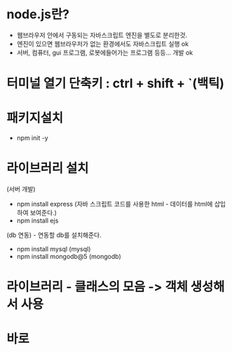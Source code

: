# node.js란?
- 웹브라우저 안에서 구동되는 자바스크립트 엔진을 별도로 분리한것.
- 엔진이 있으면 웹브라우저가 없는 환경에서도 자바스크립트 실행 ok
- 서버, 컴퓨터, gui 프로그램, 로봇에들어가는 프로그램 등등... 개발 ok


# 터미널 열기 단축키 : ctrl + shift + `(백틱)
# 패키지설치
- npm init -y
# 라이브러리 설치
(서버 개발)
- npm install express
(자바 스크립트 코드를 사용한 html - 데이터를 html에 삽입하여 보여준다.)
- npm install ejs

(db 연동) - 연동할 db를 설치해준다.
- npm install mysql (mysql)
- npm install mongodb@5 (mongodb)

# 라이브러리 - 클래스의 모음 -> 객체 생성해서 사용

# 바로